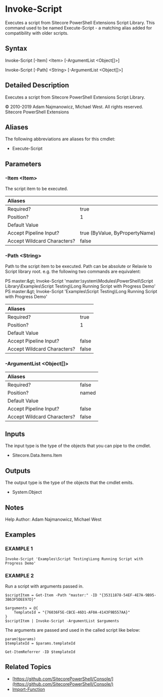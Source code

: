 # Invoke-Script

Executes a script from Sitecore PowerShell Extensions Script Library. This command used to be named Execute-Script - a matching alias added for compatibility with older scripts.

## Syntax

Invoke-Script \[-Item\] &lt;Item&gt; \[-ArgumentList &lt;Object\[\]&gt;\]

Invoke-Script \[-Path\] &lt;String&gt; \[-ArgumentList &lt;Object\[\]&gt;\]

## Detailed Description

Executes a script from Sitecore PowerShell Extensions Script Library.

© 2010-2019 Adam Najmanowicz, Michael West. All rights reserved. Sitecore PowerShell Extensions

## Aliases

The following abbreviations are aliases for this cmdlet:

* Execute-Script 

## Parameters

### -Item  &lt;Item&gt;

The script item to be executed.

| Aliases |  |
| :--- | :--- |
| Required? | true |
| Position? | 1 |
| Default Value |  |
| Accept Pipeline Input? | true \(ByValue, ByPropertyName\) |
| Accept Wildcard Characters? | false |

### -Path  &lt;String&gt;

Path to the script item to be executed. Path can be absolute or Relavie to Script library root. e.g. the following two commands are equivalent:

PS master:\&gt; Invoke-Script 'master:\system\Modules\PowerShell\Script Library\Examples\Script Testing\Long Running Script with Progress Demo' PS master:\&gt; Invoke-Script 'Examples\Script Testing\Long Running Script with Progress Demo'

| Aliases |  |
| :--- | :--- |
| Required? | true |
| Position? | 1 |
| Default Value |  |
| Accept Pipeline Input? | false |
| Accept Wildcard Characters? | false |

### -ArgumentList  &lt;Object\[\]&gt;

| Aliases |  |
| :--- | :--- |
| Required? | false |
| Position? | named |
| Default Value |  |
| Accept Pipeline Input? | false |
| Accept Wildcard Characters? | false |

## Inputs

The input type is the type of the objects that you can pipe to the cmdlet.

* Sitecore.Data.Items.Item 

## Outputs

The output type is the type of the objects that the cmdlet emits.

* System.Object 

## Notes

Help Author: Adam Najmanowicz, Michael West

## Examples

### EXAMPLE 1

```text
Invoke-Script 'Examples\Script Testing\Long Running Script with Progress Demo'
```

### EXAMPLE 2

Run a script with arguments passed in.

```text
$scriptItem = Get-Item -Path "master:" -ID "{35311878-54EF-4E7A-9B95-3B63F5DEE97D}"

$arguments = @{
    TemplateId = "{76036F5E-CBCE-46D1-AF0A-4143F9B557AA}"
}
$scriptItem | Invoke-Script -ArgumentList $arguments
```

The arguments are passed and used in the called script like below:

```text
param($params)
$templateId = $params.templateId

Get-ItemReferrer -ID $templateId
```

## Related Topics

* [https://github.com/SitecorePowerShell/Console/](https://github.com/SitecorePowerShell/Console/) 
* [Import-Function](import-function.md)

